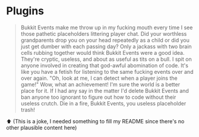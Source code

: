 # Plugins
> Bukkit Events make me throw up in my fucking mouth every time I see those pathetic placeholders littering player chat. Did your worthless grandparents drop you on your head repeatedly as a child or did you just get dumber with each passing day? Only a jackass with two brain cells rubbing together would think Bukkit Events were a good idea. They're cryptic, useless, and about as useful as tits on a bull. I spit on anyone involved in creating that god-awful abomination of code. It's like you have a fetish for listening to the same fucking events over and over again. "Oh, look at me, I can detect when a player joins the game!" Wow, what an achievement! I'm sure the world is a better place for it. If I had any say in the matter I'd delete Bukkit Events and ban anyone too ignorant to figure out how to code without their useless crutch. Die in a fire, Bukkit Events, you useless placeholder trash!

⬆️ (This is a joke, I needed something to fill my README since there's no other plausible content here)
